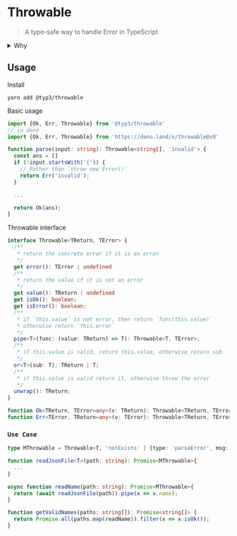 # Throwable

> A type-safe way to handle Error in TypeScript

<details>
<summary>Why </summary>

By default, we use try, catch, throw to handle error in JS/TS. But it's not type-safe -- we cannot tell what error a function may throw. It makes `throw` risky -- any unhandled error will make the program crash, which probably is not something we want. 

All we need is a way to semantically tell us there might be a error that should be handled. 

- `T | undefined` lacks of detail info
- `T | Error` is not convenient to work with

Haskell's `Either` type might be a solution to this scenario. This project rename it to `Throwable` for better readability. 

We can use `Throwable<TReturn, TError>` to mark a return type of a function to declare it will return `TError` if error occurred, otherwise `TReturn`;

```ts
function div(a: number, b: number): Throwable<number, 'divZero' | 'divNaN'> {
  if (b === 0) {
    return Err('divZero');
  }

  if (Number.isNaN(b)) {
    return Err('divNaN');
  }

  return Ok(a / b);
}

function aDivBDivB(a: number, b: number): Throwable<number, 'divZero'> {
  return div(a, b).ifOk(c => div(c, b));
}


```
</details>

## Usage

Install
```
yarn add @typ3/throwable
```

Basic usage
```ts
import {Ok, Err, Throwable} from '@typ3/throwable'
// in deno
import {Ok, Err, Throwable} from 'https://deno.land/x/throwable@v0'

function parse(input: string): Throwable<string[], 'invalid'> {
  const ans = []
  if (!input.startsWith('{')) {
    // Rather than `throw new Error()`
    return Err('invalid');
  }

  ...

  return Ok(ans);
}

```


Throwable interface

```ts
interface Throwable<TReturn, TError> {
  /**
   * return the concrete error if it is an error
   */
  get error(): TError | undefined
  /**
   * return the value if it is not an error
   */
  get value(): TReturn | undefined
  get isOk(): boolean;
  get isError(): boolean;
  /**
   * if `this.value` is not error, then return `func(this.value)`
   * otherwise return `this.error`
   */
  pipe<T>(func: (value: TReturn) => T): Throwable<T, TError>;
  /**
   * if this.value is valid, return this.value, otherwise return sub
   */
  or<T>(sub: T): TReturn | T;
  /**
   * if this.value is valid return it, otherwise throw the error
   */
  unwrap(): TReturn;
}

function Ok<TReturn, TError=any>(v: TReturn): Throwable<TReturn, TError>;
function Err<TError, TReturn=any>(v: TError): Throwable<TReturn, TError>;
```

### `Use Case`


```ts
type MThrowable = Throwable<T, 'notExists' | {type: 'parseError', msg: string} >;

function readJsonFile<T>(path: string): Promise<MThrowable>{
  ...
}

async function readName(path: string): Promise<MThrowable>{
  return (await readJsonFile(path)).pipe(x => x.name);
}

function getValidNames(paths: string[]): Promise<string[]> {
  return Promise.all(paths.map(readName)).filter(x => x.isOk());
}
```






